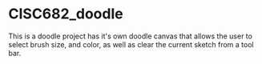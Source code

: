 # CISC682_doodle
This is a doodle project has it's own doodle canvas that allows  the user to select brush size, and color, as well as clear the current sketch from a tool bar. 

